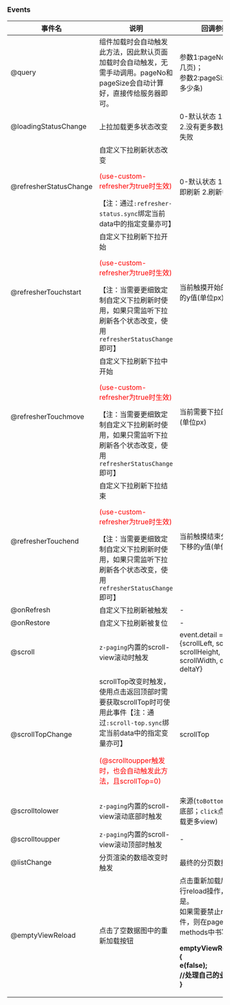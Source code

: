 ### Events

| 事件名                 | 说明                                                         | 回调参数                                                     |
| ---------------------- | ------------------------------------------------------------ | ------------------------------------------------------------ |
| @query                 | 组件加载时会自动触发此方法，因此默认页面加载时会自动触发，无需手动调用。pageNo和pageSize会自动计算好，直接传给服务器即可。 | 参数1:pageNo(当前第几页)；<br/>参数2:pageSize(每页多少条)    |
| @loadingStatusChange   | 上拉加载更多状态改变                                         | 0-默认状态 1.加载中 2.没有更多数据 3.加载失败                |
| @refresherStatusChange | 自定义下拉刷新状态改变<p style="color:red;">(use-custom-refresher为true时生效)</p>【注：通过`:refresher-status.sync`绑定当前data中的指定变量亦可】 | 0-默认状态 1.松手立即刷新 2.刷新中                           |
| @refresherTouchstart   | 自定义下拉刷新下拉开始<p style="color:red;">(use-custom-refresher为true时生效)</p>【注：当需要更细致定制自定义下拉刷新时使用，如果只需监听下拉刷新各个状态改变，使用`refresherStatusChange`即可】 | 当前触摸开始的屏幕点的y值(单位px)                            |
| @refresherTouchmove    | 自定义下拉刷新下拉中开始<p style="color:red;">(use-custom-refresher为true时生效)</p>【注：当需要更细致定制自定义下拉刷新时使用，如果只需监听下拉刷新各个状态改变，使用`refresherStatusChange`即可】 | 当前需要下拉的距离(单位px)                                   |
| @refresherTouchend     | 自定义下拉刷新下拉结束<p style="color:red;">(use-custom-refresher为true时生效)</p>【注：当需要更细致定制自定义下拉刷新时使用，如果只需监听下拉刷新各个状态改变，使用`refresherStatusChange`即可】 | 当前触摸结束分页内容下移的y值(单位px)                        |
| @onRefresh             | 自定义下拉刷新被触发                                         | -                                                            |
| @onRestore             | 自定义下拉刷新被复位                                         | -                                                            |
| @scroll                | `z-paging`内置的scroll-view滚动时触发                        | event.detail = {scrollLeft, scrollTop, scrollHeight, scrollWidth, deltaX, deltaY} |
| @scrollTopChange       | scrollTop改变时触发，使用点击返回顶部时需要获取scrollTop时可使用此事件【注：通过`:scroll-top.sync`绑定当前data中的指定变量亦可】<p style="color:red;">(@scrolltoupper触发时，也会自动触发此方法，且scrollTop=0)</p> | scrollTop                                                    |
| @scrolltolower         | `z-paging`内置的scroll-view滚动底部时触发                    | 来源(`toBottom`滚动到底部；`click`点击了加载更多view)        |
| @scrolltoupper         | `z-paging`内置的scroll-view滚动顶部时触发                    | -                                                            |
| @listChange            | 分页渲染的数组改变时触发                                     | 最终的分页数据数组                                           |
| @emptyViewReload <Badge text="1.8.0"/>       | 点击了空数据图中的重新加载按钮                               | 点击重新加载后是否进行reload操作，默认为是。<br>如果需要禁止reload事件，则在page的methods中书写：<p style="font-weight:bold;">emptyViewReload(e){<br/> e(false);<br/>  //处理自己的业务逻辑<br/>}</p> |